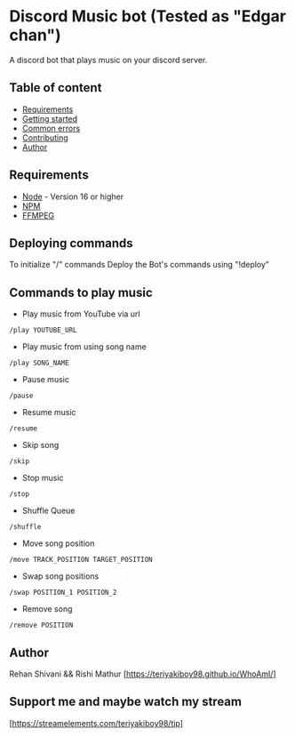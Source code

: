 # Discord Music bot (Tested as "Edgar chan")

A discord bot that plays music on your discord server.

## Table of content

* [Requirements](#requirements)
* [Getting started](#getting-started)
* [Common errors](#common-errors)
* [Contributing](#contributing)
* [Author](#author)

## Requirements

- [Node](https://nodejs.org/en/) - Version 16 or higher
- [NPM](https://www.npmjs.com/)
- [FFMPEG](https://www.ffmpeg.org/)

## Deploying commands

To initialize "/" commands Deploy the Bot's commands using "!deploy"

## Commands to play music

* Play music from YouTube via url

`/play YOUTUBE_URL`

* Play music from using song name

`/play SONG_NAME`

* Pause music

`/pause`

* Resume music

`/resume`

* Skip song

`/skip`

* Stop music

`/stop`

* Shuffle Queue

`/shuffle`

* Move song position

`/move TRACK_POSITION TARGET_POSITION`

* Swap song positions

`/swap POSITION_1 POSITION_2`

* Remove song

`/remove POSITION`

## Author

Rehan Shivani && Rishi Mathur [https://teriyakiboy98.github.io/WhoAmI/]

## Support me and maybe watch my stream

[https://streamelements.com/teriyakiboy98/tip]

